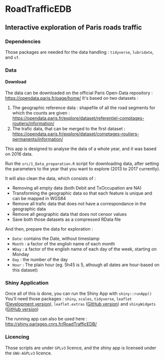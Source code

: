 # RoadTrafficEDB
## Interactive exploration of Paris roads traffic

### Dependencies

Those packages are needed for the data handling : `tidyverse`, `lubridate`, and `sf`.

### Data

#### Download

The data can be downloaded on the official Paris Open-Data repository : https://opendata.paris.fr/page/home/
It's based on two datasets :

1. The geographic reference data : shapefile of all the road segments for which the counts are given : https://opendata.paris.fr/explore/dataset/referentiel-comptages-routiers/information/
2. The trafic data, that can be merged to the first dataset :  https://opendata.paris.fr/explore/dataset/comptages-routiers-permanents/information/

This app is designed to analyse the data of a whole year, and it was based on 2016 data.

Run the `src/1_Data_preparation.R` script for downloading data, after setting the parameters to the year that you want to explore (2013 to 2017 currently).

It will also clean the data, which consists of :
  - Removing all empty data (both Debit and TxOccupation are NA)
  - Transforming the geographic data so that each feature is unique and can be mapped in WGS84
  - Remove all trafic data that does not have a correspondance in the geographic data
  - Remove all geographic data that does not censor values
  - Save both those datasets as a compressed RData file
  
And then, prepare the data for exploration :
  - `Date`: contains the Date, without timestamp
  - `Month` : a factor of the english name of each month
  - `WDay` : a factor of the english name of each day of the week, starting on Monday
  - `Day` : the number of the day
  - `Hour` : The plain hour (eg. 5h45 is 5, athough all dates are hour-based on this dataset)

### Shiny Application

Once all of this is done, you can run the Shiny App with `shiny::runApp()`
You'll need those packages :
`shiny`, `scales`, `tidyverse`, `leaflet` ([Development version](http://rstudio.github.io/leaflet/)), `leaflet.extras` ([GitHub version](https://github.com/bhaskarvk/leaflet.extras)) and `shinyWidgets` ([GitHub version](https://github.com/dreamRs/shinyWidgets))

The running app can also be used here : http://shiny.parisgeo.cnrs.fr/RoadTrafficEDB/


### Licencing

Those scripts are under `GPLv3` licence, and the shiny app is licensed under the `GNU-AGPLv3` licence.

